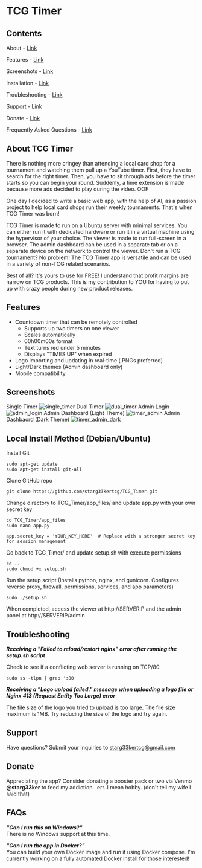 # TCG Timer
## Contents
About -  [Link](#about-tcg-timer)

Features - [Link](#features)

Screenshots -  [Link](#screenshots)

Installation - [Link](#local-install-method)

Troubleshooting -  [Link](#troubleshooting)

Support - [Link](#support)

Donate -  [Link](#donate)

Frequently Asked Questions - [Link](#FAQs)

## About TCG Timer
There is nothing more cringey than attending a local card shop for a tournament and watching them pull up a YouTube timer. First, they have to search for the right timer. Then, you have to sit through ads before the timer starts so you can begin your round. Suddenly, a time extension is made because more ads decided to play during the video. OOF

One day I decided to write a basic web app, with the help of AI, as a passion project to help local card shops run their weekly tournaments. That's when TCG Timer was born!

TCG Timer is made to run on a Ubuntu server with minimal services. You can either run it with dedicated hardware or run it in a virtual machine using the hypervisor of your choice. The viewer is made to run full-screen in a browser. The admin dashboard can be used in a separate tab or on a separate device on the network to control the viewer. Don't run a TCG tournament? No problem! The TCG Timer app is versatile and can be used in a variety of non-TCG related scenarios.

Best of all? It's yours to use for FREE! I understand that profit margins are narrow on TCG products. This is my contribution to YOU for having to put up with crazy people during new product releases.

## Features
- Countdown timer that can be remotely controlled
  - Supports up two timers on one viewer
  - Scales automatically
  - 00h00m00s format
  - Text turns red under 5 minutes
  - Displays "TIMES UP" when expired
- Logo importing and updating in real-time (.PNGs preferred)
- Light/Dark themes (Admin dashboard only)
- Mobile compatibility

## Screenshots
Single Timer
![single_timer](https://github.com/user-attachments/assets/35fe5716-5a92-49e1-acda-2973c6a7ab8c)
Dual Timer
![dual_timer](https://github.com/user-attachments/assets/afc9ad3d-c0ce-41bd-b9c6-6fdabe6774a6)
Admin Login
![admin_login](https://github.com/user-attachments/assets/d6912ce2-0bb5-4ccf-b48d-0eedc8e1c2ab)
Admin Dashboard (Light Theme)
![timer_admin](https://github.com/user-attachments/assets/27a5875c-2c7b-4a4c-86fe-9910e694f1ec)
Admin Dashbaord (Dark Theme)
![timer_admin_dark](https://github.com/user-attachments/assets/eadc54f3-d4c5-46d7-abbf-5a8938c561a3)

## Local Install Method (Debian/Ubuntu)
<a name="local-install-method"></a>
Install Git
```
sudo apt-get update
sudo apt-get install git-all
```
Clone GitHub repo
```
git clone https://github.com/starg33kertcg/TCG_Timer.git
```
Change directory to TCG_Timer/app_files/ and update app.py with your own secret key
```
cd TCG_Timer/app_files
sudo nano app.py
```
```
app.secret_key = 'YOUR_KEY_HERE'  # Replace with a stronger secret key for session management
```
Go back to TCG_Timer/ and update setup.sh with execute permissions
```
cd ..
sudo chmod +x setup.sh
```
Run the setup script (Installs python, nginx, and gunicorn. Configures reverse proxy, firewall, permissions, services, and app parameters)
```
sudo ./setup.sh
```
When completed, access the viewer at http://SERVERIP and the admin panel at http://SERVERIP/admin

## Troubleshooting
***Receiving a "Failed to reload/restart nginx" error after running the setup.sh script***

Check to see if a conflicting web server is running on TCP/80.
```
sudo ss -tlpn | grep ':80'
```

***Receiving a "Logo upload failed." message when uploading a logo file or Nginx 413 (Request Entity Too Large) error***

The file size of the logo you tried to upload is too large. The file size maximum is 1MB. Try reducing the size of the logo and try again.

## Support
Have questions? Submit your inquiries to starg33kertcg@gmail.com

## Donate
Appreciating the app? Consider donating a booster pack or two via Venmo **@starg33ker** to feed my addiction...err..I mean hobby. (don't tell my wife I said that)

## FAQs
<a name="FAQs"></a>
***"Can I run this on Windows?"***
<br>There is no Windows support at this time.

***"Can I run the app in Docker?"***
<br>You can build your own Docker image and run it using Docker compose. I'm currently working on a fully automated Docker install for those interested!
